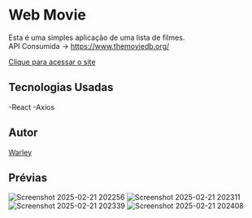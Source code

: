 # Web Movie

Esta é uma simples aplicação de uma lista de filmes.  
API Consumida -> https://www.themoviedb.org/

<a href="https://movies-three-theta.vercel.app/">Clique para acessar o site</a> 

## Tecnologias Usadas

-React 
-Axios

## Autor
<a href="https://www.instagram.com/warleyfariaas/">Warley</a>

## Prévias
![Screenshot 2025-02-21 202256](https://github.com/user-attachments/assets/62db1ede-88ec-4021-a5f5-60839776f412)
![Screenshot 2025-02-21 202311](https://github.com/user-attachments/assets/6ca9ac72-519a-4e01-8583-330f53677bb0)
![Screenshot 2025-02-21 202339](https://github.com/user-attachments/assets/a5e589bd-975e-4479-9898-a2ee9aaeed70)
![Screenshot 2025-02-21 202408](https://github.com/user-attachments/assets/bb6f2cd4-c690-48d0-846c-ac6e3810929a)

